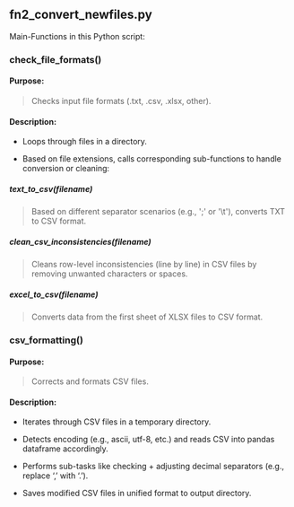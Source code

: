 ## fn2_convert_newfiles.py

Main-Functions in this Python script:

### <span class="mark">check_file_formats()</span>

#### Purpose: 

> Checks input file formats (.txt, .csv, .xlsx, other).

#### Description:

-   Loops through files in a directory.

-   Based on file extensions, calls corresponding sub-functions to
    handle conversion or cleaning:

##### text_to_csv(filename)

> Based on different separator scenarios (e.g., ';' or '\t'), converts
> TXT to CSV format.

##### clean_csv_inconsistencies(filename)

> Cleans row-level inconsistencies (line by line) in CSV files by
> removing unwanted characters or spaces.

##### excel_to_csv(filename)

> Converts data from the first sheet of XLSX files to CSV format.

### <span class="mark">csv_formatting()</span>

#### Purpose: 

> Corrects and formats CSV files.

#### Description:

-   Iterates through CSV files in a temporary directory.

-   Detects encoding (e.g., ascii, utf-8, etc.) and reads CSV into
    pandas dataframe accordingly.

-   Performs sub-tasks like checking + adjusting decimal separators
    (e.g., replace ‘,’ with ‘.’).

-   Saves modified CSV files in unified format to output directory.
